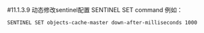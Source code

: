 #11.1.3.9	动态修改sentinel配置
SENTINEL SET command
例如：
	
	SENTINEL SET objects-cache-master down-after-milliseconds 1000
